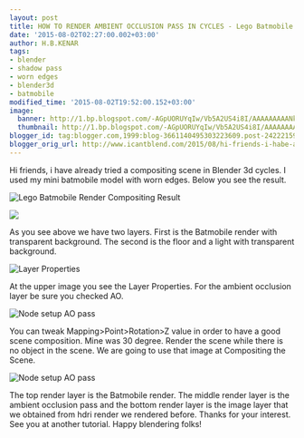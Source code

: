```yaml
---
layout: post
title: HOW TO RENDER AMBIENT OCCLUSION PASS IN CYCLES - Lego Batmobile
date: '2015-08-02T02:27:00.002+03:00'
author: H.B.KENAR
tags:
- blender
- shadow pass
- worn edges
- blender3d
- batmobile
modified_time: '2015-08-02T19:52:00.152+03:00'
image:
  banner: http://1.bp.blogspot.com/-AGpUORUYqIw/Vb5A2US4i8I/AAAAAAAAANk/T-FbgHCo510/w1024/batmobile%2Bpark%2Barea%2Bp.jpg
  thumbnail: http://1.bp.blogspot.com/-AGpUORUYqIw/Vb5A2US4i8I/AAAAAAAAANk/T-FbgHCo510/s96/batmobile%2Bpark%2Barea%2Bp.jpg
blogger_id: tag:blogger.com,1999:blog-3661140495303223609.post-2422215956438209076
blogger_orig_url: http://www.icantblend.com/2015/08/hi-friends-i-habe-already-tried.html
---
```


Hi friends, i have already tried a compositing scene in Blender 3d cycles. I used my mini batmobile model with worn edges. Below you see the result.

![Lego Batmobile Render Compositing Result](http://1.bp.blogspot.com/-AGpUORUYqIw/Vb5A2US4i8I/AAAAAAAAANk/T-FbgHCo510/w1024/batmobile%2Bpark%2Barea%2Bp.jpg)

![](http://2.bp.blogspot.com/-_Ouuj5bawWk/Vb4BIndc_OI/AAAAAAAAANA/VQYEg7oBHKA/w1024/two%2Blayers.jpg)

As you see above we have two layers. First is the Batmobile render with transparent background. The second is the floor and a light with transparent background.

![Layer Properties](http://1.bp.blogspot.com/-9WGVg8GfWj0/Vb5FOF1-zsI/AAAAAAAAAN4/jVFp_FKJ-d8/w1024/Layer%2Bproperties%2BAO%2BPass.jpg)

At the upper image you see the Layer Properties. For the ambient occlusion layer be sure you checked AO.

![Node setup AO pass](http://4.bp.blogspot.com/-BVduNPWPb4M/Vb5GWdZPS5I/AAAAAAAAAOE/B_jadH6JWy4/w1024/hdri%2Bnode%2Bset%2Bup.png)

You can tweak Mapping>Point>Rotation>Z value in order to have a good scene composition. Mine was 30 degree. Render the scene while there is no object in the scene. We are going to use that image at Compositing the Scene.

![Node setup AO pass](http://1.bp.blogspot.com/-57h39_uQmyk/Vb5ElIYSn_I/AAAAAAAAANw/CHyjF8yGQtA/w1024/NODE%2BSETUP%2BAO%2BPASS.png)

The top render layer is the Batmobile render. The middle render layer is the ambient occlusion pass and the bottom render layer is the image layer that we obtained from hdri render we rendered before. Thanks for your interest. See you at another tutorial. Happy blendering folks!
